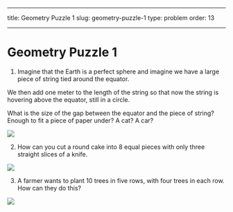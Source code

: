 - - -
title: Geometry Puzzle 1 slug: geometry-puzzle-1 type: problem order: 13
- - -

# Geometry Puzzle 1

1. Imagine that the Earth is a perfect sphere and imagine we have a large piece of string tied around the equator.

We then add one meter to the length of the string so that now the string is hovering above the equator, still in a circle.

What is the size of the gap between the equator and the piece of string? Enough to fit a piece of paper under? A cat? A car?

![](https://github.com/supportingami/sami-maths-club/blob/master/maths-club-pack/images/geometry-puzzle-one-1.png?raw=true)

2. How can you cut a round cake into 8 equal pieces with only three straight slices of a knife.

![](https://github.com/supportingami/sami-maths-club/blob/master/maths-club-pack/images/geometry-puzzle-one-2.png?raw=true)

3. A farmer wants to plant 10 trees in five rows, with four trees in each row. How can they do this?

![](https://github.com/supportingami/sami-maths-club/blob/master/maths-club-pack/images/geometry-puzzle-one-3.png?raw=true)
